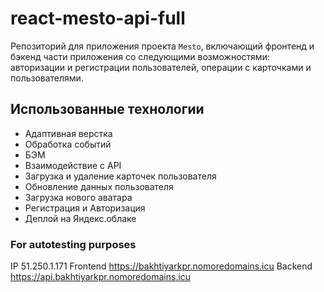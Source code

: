 # react-mesto-api-full
Репозиторий для приложения проекта `Mesto`, включающий фронтенд и бэкенд части приложения со следующими возможностями: авторизации и регистрации пользователей, операции с карточками и пользователями. 

## Использованные технологии

- Адаптивная верстка
- Обработка событий 
- БЭМ
- Взаимодействие с API
- Загрузка и удаление карточек пользователя
- Обновление данных пользователя
- Загрузка нового аватара
- Регистрация и Авторизация
- Деплой на Яндекс.облаке


### For autotesting purposes
IP 51.250.1.171
Frontend https://bakhtiyarkpr.nomoredomains.icu
Backend https://api.bakhtiyarkpr.nomoredomains.icu